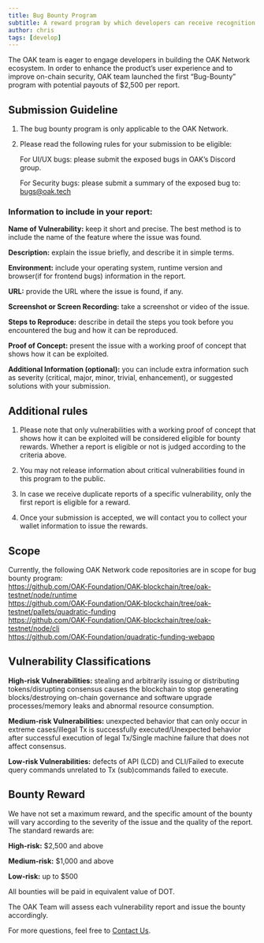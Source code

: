 ```yaml
---
title: Bug Bounty Program
subtitle: A reward program by which developers can receive recognition and compensation for reporting bugs, especially those pertaining to security exploits and vulnerabilities.
author: chris
tags: [develop]
---
```


The OAK team is eager to engage developers in building the OAK Network ecosystem. In order to enhance the product’s user experience and to improve on-chain security, OAK team launched the first “Bug-Bounty” program with potential payouts of $2,500 per report.
## Submission Guideline

1. The bug bounty program is only applicable to the OAK Network.

2. Please read the following rules for your submission to be eligible:

   For UI/UX bugs: please submit the exposed bugs in OAK’s Discord group.

   For Security bugs: please submit a summary of the exposed bug to: <bugs@oak.tech>

### Information to include in your report:

**Name of Vulnerability:** keep it short and precise. The best method is to include the name of the feature where the issue was found.

**Description:** explain the issue briefly, and describe it in simple terms.

**Environment:** include your operating system, runtime version and browser(if for frontend bugs) information in the report.

**URL:** provide the URL where the issue is found, if any.

**Screenshot or Screen Recording:** take a screenshot or video of the issue.

**Steps to Reproduce:** describe in detail the steps you took before you encountered the bug and how it can be reproduced.

**Proof of Concept:** present the issue with a working proof of concept that shows how it can be exploited.

**Additional Information (optional):** you can include extra information such as severity (critical, major, minor, trivial, enhancement), or suggested solutions with your submission.
## Additional rules

1. Please note that only vulnerabilities with a working proof of concept that shows how it can be exploited will be considered eligible for bounty rewards. Whether a report is eligible or not is judged according to the criteria above.

2. You may not release information about critical vulnerabilities found in this program to the public.

3. In case we receive duplicate reports of a specific vulnerability, only the first report is eligible for a reward.

4. Once your submission is accepted, we will contact you to collect your wallet information to issue the rewards.

## Scope
Currently, the following OAK Network code repositories are in scope for bug bounty program:<br>
<https://github.com/OAK-Foundation/OAK-blockchain/tree/oak-testnet/node/runtime><br>
<https://github.com/OAK-Foundation/OAK-blockchain/tree/oak-testnet/pallets/quadratic-funding><br>
<https://github.com/OAK-Foundation/OAK-blockchain/tree/oak-testnet/node/cli><br>
<https://github.com/OAK-Foundation/quadratic-funding-webapp><br>

## Vulnerability Classifications
**High-risk Vulnerabilities:** stealing and arbitrarily issuing or distributing tokens/disrupting consensus causes the blockchain to stop generating blocks/destroying on-chain governance and software upgrade processes/memory leaks and abnormal resource consumption.

**Medium-risk Vulnerabilities:** unexpected behavior that can only occur in extreme cases/illegal Tx is successfully executed/Unexpected behavior after successful execution of legal Tx/Single machine failure that does not affect consensus.

**Low-risk Vulnerabilities:** defects of API (LCD) and CLI/Failed to execute query commands unrelated to Tx (sub)commands failed to execute.
## Bounty Reward
We have not set a maximum reward, and the specific amount of the bounty will vary according to the severity of the issue and the quality of the report. The standard rewards are:

**High-risk:** $2,500 and above

**Medium-risk:** $1,000 and above

**Low-risk:** up to $500

All bounties will be paid in equivalent value of DOT.

The OAK Team will assess each vulnerability report and issue the bounty accordingly.

For more questions, feel free to [Contact Us](../contact-us).
